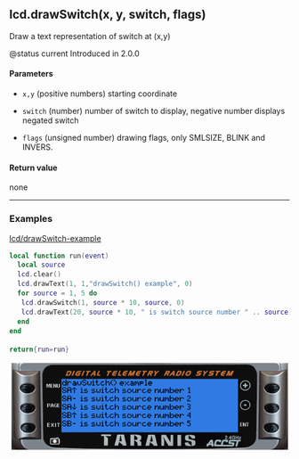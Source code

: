 <!-- This file was generated by the script. Do not edit it, any changes will be lost! -->

## lcd.drawSwitch(x, y, switch, flags)



Draw a text representation of switch at (x,y)

@status current Introduced in 2.0.0


#### Parameters

* `x,y` (positive numbers) starting coordinate

* `switch` (number) number of switch to display, negative number
displays negated switch

* `flags` (unsigned number) drawing flags, only SMLSIZE, BLINK and INVERS.



#### Return value

none



---

### Examples

<a class="dlbtn" href="https://raw.githubusercontent.com/opentx/lua-reference-guide/master/lcd/drawSwitch-example.lua">lcd/drawSwitch-example</a>

```lua
local function run(event)
  local source
  lcd.clear()
  lcd.drawText(1, 1,"drawSwitch() example", 0)
  for source = 1, 5 do
   lcd.drawSwitch(1, source * 10, source, 0)
   lcd.drawText(20, source * 10, " is switch source number " .. source)
  end
end

return{run=run}
```

![](drawSwitch-example.png)

